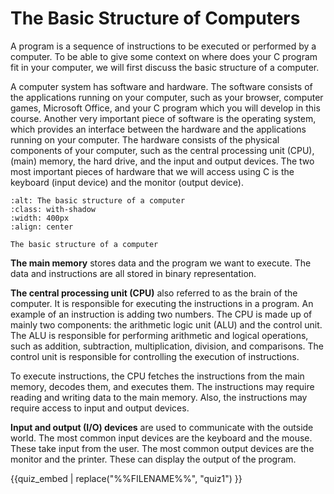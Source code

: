 # The Basic Structure of Computers

A program is a sequence of instructions to be executed or performed by a computer. To be able to give some context on where does your C program fit in your computer, we will first discuss the basic structure of a computer. 

A computer system has software and hardware. The software consists of the applications running on your computer, such as your browser, computer games, Microsoft Office, and your C program which you will develop in this course. Another very important piece of software is the operating system, which provides an interface between the hardware and the applications running on your computer. The hardware consists of the physical components of your computer, such as the central processing unit (CPU), (main) memory, the hard drive, and the input and output devices. The two most important pieces of hardware that we will access using C is the keyboard (input device) and the monitor (output device). 

```{figure} ./images/basic-computer-structure.png
:alt: The basic structure of a computer 
:class: with-shadow
:width: 400px
:align: center

The basic structure of a computer
```

**The main memory** stores data and the program we want to execute. The data and instructions are all stored in binary representation.

**The central processing unit (CPU)** also referred to as the brain of the computer. It is responsible for executing the instructions in a program. An example of an instruction is adding two numbers. The CPU is made up of mainly two components: the arithmetic logic unit (ALU) and the control unit. The ALU is responsible for performing arithmetic and logical operations, such as addition, subtraction, multiplication, division, and comparisons. The control unit is responsible for controlling the execution of instructions. 

To execute instructions, the CPU fetches the instructions from the main memory, decodes them, and executes them. The instructions may require reading and writing data to the main memory. Also, the instructions may require access to input and output devices. 

**Input and output (I/O) devices** are used to communicate with the outside world. The most common input devices are the keyboard and the mouse. These take input from the user. The most common output devices are the monitor and the printer. These can display the output of the program.



{{quiz_embed | replace("%%FILENAME%%", "quiz1") }}